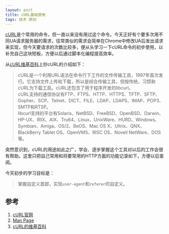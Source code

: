 ```yaml
---
layout: post
title: cURL基础使用
tags: 技术 原创
---
```


[cURL](https://curl.haxx.se/)是个常用的命令，但一直以来没有用过这个命令。今天正好有个要多次用不同UA请求服务器的需求，往常类似的需求会简单在Chrome中修改UA后发出请求来实现，但今天要请求的次数比较多，便从头学习一下cURL命令的初步使用，以补充自己这块短板，方便以后通过脚本化编程提高效率。

从[cURL维基百科](https://zh.wikipedia.org/wiki/CURL)上抄cURL的介绍如下：

> cURL是一个利用URL语法在命令行下工作的文件传输工具，1997年首次发行。它支持文件上传和下载，所以是综合传输工具，但按传统，习惯称cURL为下载工具。cURL还包含了用于程序开发的libcurl。  
> cURL支持的通信协议有FTP、FTPS、HTTP、HTTPS、TFTP、SFTP、Gopher、SCP、Telnet、DICT、FILE、LDAP、LDAPS、IMAP、POP3、SMTP和RTSP。  
> libcurl支持的平台有Solaris、NetBSD、FreeBSD、OpenBSD、Darwin、HP-UX、IRIX、AIX、Tru64、Linux、UnixWare、HURD、Windows、Symbian、Amiga、OS/2、BeOS、Mac OS X、Ultrix、QNX、BlackBerry Tablet OS、OpenVMS、RISC OS、Novell NetWare、DOS等。

突然意识到，cURL的用途如此之广，学会、逐步掌握这个工具对以后的工作会很有帮助。这里只把自己常用和将要常用的HTTP方面的功能记录如下，方便以后查阅。

今天初步的学习目标是：
> 掌握自定义首部，实现`user-agent`和`referer`的自定义。

## 参考
1. [cURL官网](https://curl.haxx.se/)
2. [Man Page](https://curl.haxx.se/docs/manpage.html)
3. [cURL的维基百科](https://zh.wikipedia.org/wiki/CURL)
